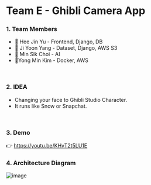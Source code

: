 # Team E - Ghibli Camera App

### 1. Team Members
* 👩 Hee Jin Yu - Frontend, Django, DB
* 👧 Ji Yoon Yang - Dataset, Django, AWS S3
* 🧑 Min Sik Choi - AI
* 👦Yong Min Kim - Docker, AWS
<br>

### 2. IDEA
* Changing your face to Ghibli Studio Character.
* It runs like Snow or Snapchat.
<br>

### 3. Demo
👉 https://youtu.be/KHvT2t5LU1E
<br>


### 4. Architecture Diagram
![image](https://user-images.githubusercontent.com/96467030/154844447-2e5eff23-c73e-4f6e-a421-73ed89e2ec5c.png)

